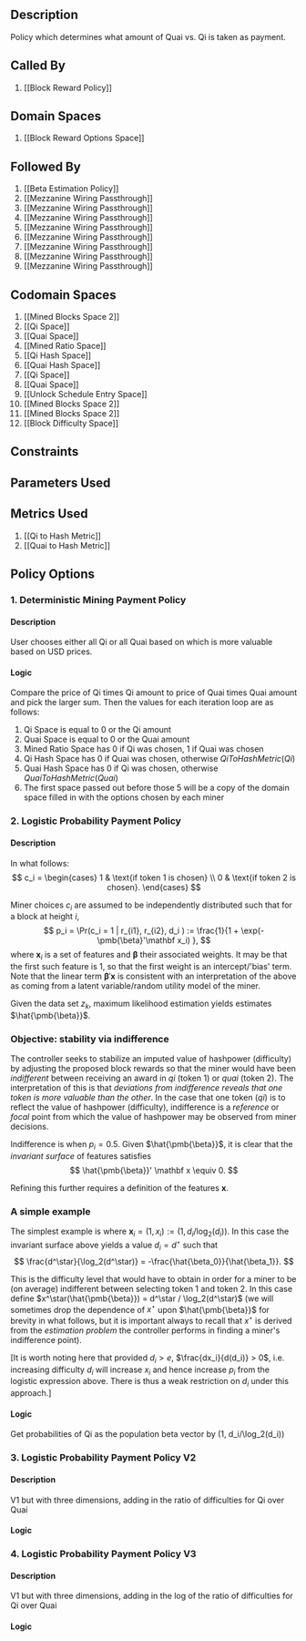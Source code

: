 ## Description

Policy which determines what amount of Quai vs. Qi is taken as payment.
## Called By
1. [[Block Reward Policy]]
## Domain Spaces
1. [[Block Reward Options Space]]
## Followed By
1. [[Beta Estimation Policy]]
2. [[Mezzanine Wiring Passthrough]]
3. [[Mezzanine Wiring Passthrough]]
4. [[Mezzanine Wiring Passthrough]]
5. [[Mezzanine Wiring Passthrough]]
6. [[Mezzanine Wiring Passthrough]]
7. [[Mezzanine Wiring Passthrough]]
8. [[Mezzanine Wiring Passthrough]]
9. [[Mezzanine Wiring Passthrough]]
## Codomain Spaces
1. [[Mined Blocks Space 2]]
2. [[Qi Space]]
3. [[Quai Space]]
4. [[Mined Ratio Space]]
5. [[Qi Hash Space]]
6. [[Quai Hash Space]]
7. [[Qi Space]]
8. [[Quai Space]]
9. [[Unlock Schedule Entry Space]]
10. [[Mined Blocks Space 2]]
11. [[Mined Blocks Space 2]]
12. [[Block Difficulty Space]]
## Constraints
## Parameters Used
## Metrics Used
1. [[Qi to Hash Metric]]
2. [[Quai to Hash Metric]]
## Policy Options
### 1. Deterministic Mining Payment Policy
#### Description
User chooses either all Qi or all Quai based on which is more valuable based on USD prices.
#### Logic
Compare the price of Qi times Qi amount to price of Quai times Quai amount and pick the larger sum. Then the values for each iteration loop are as follows:
1. Qi Space is equal to 0 or the Qi amount
2. Quai Space is equal to 0 or the Quai amount
3. Mined Ratio Space has 0 if Qi was chosen, 1 if Quai was chosen
4. Qi Hash Space has 0 if Quai was chosen, otherwise $QiToHashMetric(Qi)$
5. Quai Hash Space has 0 if Qi was chosen, otherwise $QuaiToHashMetric(Quai)$
6. The first space passed out before those 5 will be a copy of the domain space filled in with the options chosen by each miner

### 2. Logistic Probability Payment Policy
#### Description
In what follows:
$$
  c_i = 
  \begin{cases}
    1 & \text{if token 1 is chosen} \\
    0 & \text{if token 2 is chosen}.
  \end{cases}
$$

Miner choices $c_i$ are assumed to be independently distributed such that for a block at height $i$,
$$
  p_i = \Pr(c_i = 1 | r_{i1}, r_{i2}, d_i ) := \frac{1}{1 + \exp(- \pmb{\beta}'\mathbf x_i) },
$$
where $\mathbf x_i$ is a set of features and $\pmb \beta$ their associated weights. It may be that the first such feature is $1$, so that the first weight is an intercept/'bias' term. Note that the linear term $\pmb{\beta}' \mathbf x$ is consistent with an interpretation of the above as coming from a latent variable/random utility model of the miner.

Given the data set $z_k$, maximum likelihood estimation yields estimates $\hat{\pmb{\beta}}$.


### Objective: stability via indifference

The controller seeks to stabilize an imputed value of hashpower (difficulty) by adjusting the proposed block rewards so that the miner would have been _indifferent_ between receiving an award in _qi_ (token 1) or _quai_ (token 2). The interpretation of this is that _deviations from indifference reveals that one token is more valuable than the other_. In the case that one token (_qi_) is to reflect the value of hashpower (difficulty), indifference is a _reference_ or _focal_ point from which the value of hashpower may be observed from miner decisions.

Indifference is when $p_i = 0.5$. Given $\hat{\pmb{\beta}}$, it is clear that the _invariant surface_ of features satisfies
$$
  \hat{\pmb{\beta}}' \mathbf x \equiv 0.
$$

Refining this further requires a definition of the features $\mathbf x$.

### A simple example

The simplest example is where $\mathbf x_i = (1, x_i) := (1, d_i/\log_2(d_i))$. In this case the invariant surface above yields a value $d_i = d^\star$ such that
$$
  \frac{d^\star}{\log_2(d^\star)} = -\frac{\hat{\beta_0}}{\hat{\beta_1}}.
$$

This is the difficulty level that would have to obtain in order for a miner to be (on average) indifferent between selecting token 1 and token 2. In this case define $x^\star(\hat{\pmb{\beta}}) = d^\star / \log_2(d^\star)$ (we will sometimes drop the dependence of $x^\star$ upon $\hat{\pmb{\beta}}$ for brevity in what follows, but it is important always to recall that $x^\star$ is derived from the _estimation problem_ the controller performs in finding a miner's indifference point).

[It is worth noting here that provided $d_i > e$, $\frac{dx_i}{d(d_i)} > 0$, i.e. increasing difficulty $d_i$ will increase $x_i$ and hence increase $p_i$ from the logistic expression above. There is thus a weak restriction on $d_i$ under this approach.]
#### Logic
Get probabilities of Qi as the population beta vector by (1, d_i/\log_2(d_i))

### 3. Logistic Probability Payment Policy V2
#### Description
V1 but with three dimensions, adding in the ratio of difficulties for Qi over Quai
#### Logic


### 4. Logistic Probability Payment Policy V3
#### Description
V1 but with three dimensions, adding in the log of the ratio of difficulties for Qi over Quai
#### Logic


